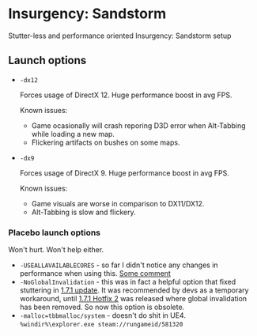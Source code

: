# Insurgency: Sandstorm
 Stutter-less and performance oriented Insurgency: Sandstorm setup


## Launch options
- `-dx12`

	Forces usage of DirectX 12. Huge performance boost in avg FPS.
	
	Known issues:
	- Game ocasionally will crash reporing D3D error when Alt-Tabbing while loading a new map.
    - Flickering artifacts on bushes on some maps.

- `-dx9` 

	Forces usage of DirectX 9. Huge performance boost in avg FPS.
	
	Known issues:
	- Game visuals are worse in comparison to DX11/DX12.
    - Alt-Tabbing is slow and flickery.
	
### Placebo launch options
Won't hurt. Won't help either. 
- `-USEALLAVAILABLECORES` - so far I didn't notice any changes in performance when using this. [Some comment](https://steamcommunity.com/app/581320/discussions/0/2143092024478001183/?ctp=2#c3196993831804372917) 
- `-NoGlobalInvalidation` - this was in fact a helpful option that fixed stuttering in [1.7.1 update](https://store.steampowered.com/news/app/581320/view/3881493771286319979). It was recommended by devs as a temporary workaround, until [1.7.1 Hotfix 2](https://store.steampowered.com/news/app/581320/view/2789374424361935598) was released where global invalidation has been removed. So now this option is obsolete. 
- `-malloc=tbbmalloc/system` - doesn't do shit in UE4. `%windir%\explorer.exe steam://rungameid/581320`
